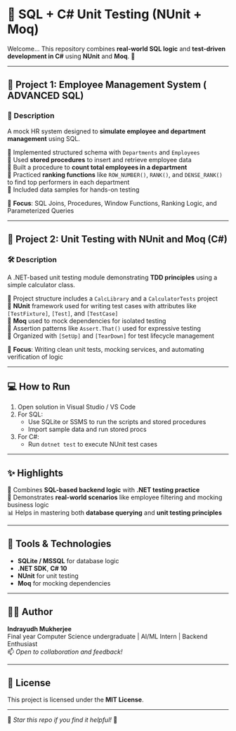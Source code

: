 # 🧩  SQL + C# Unit Testing (NUnit + Moq)

Welcome... This repository combines **real-world SQL logic** and **test-driven development in C#** using **NUnit** and **Moq**. 🚀

---

## 💼 Project 1: Employee Management System ( ADVANCED SQL)

### 📘 Description
A mock HR system designed to **simulate employee and department management** using SQL.

🔹 Implemented structured schema with `Departments` and `Employees`  
🔹 Used **stored procedures** to insert and retrieve employee data  
🔹 Built a procedure to **count total employees in a department**  
🔹 Practiced **ranking functions** like `ROW_NUMBER()`, `RANK()`, and `DENSE_RANK()` to find top performers in each department  
🔹 Included data samples for hands-on testing  

🎯 **Focus**: SQL Joins, Procedures, Window Functions, Ranking Logic, and Parameterized Queries  

---

## 🧠 Project 2: Unit Testing with NUnit and Moq (C#)

### 🛠️ Description
A .NET-based unit testing module demonstrating **TDD principles** using a simple calculator class.

🔸 Project structure includes a `CalcLibrary` and a `CalculatorTests` project  
🔸 **NUnit** framework used for writing test cases with attributes like `[TestFixture]`, `[Test]`, and `[TestCase]`  
🔸 **Moq** used to mock dependencies for isolated testing  
🔸 Assertion patterns like `Assert.That()` used for expressive testing  
🔸 Organized with `[SetUp]` and `[TearDown]` for test lifecycle management  

🎯 **Focus**: Writing clean unit tests, mocking services, and automating verification of logic  

---

## 💻 How to Run

1. Open solution in Visual Studio / VS Code  
2. For SQL:
   - Use SQLite or SSMS to run the scripts and stored procedures  
   - Import sample data and run stored procs  
3. For C#:
   - Run `dotnet test` to execute NUnit test cases  

---

## ✨ Highlights

🧩 Combines **SQL-based backend logic** with **.NET testing practice**  
🧪 Demonstrates **real-world scenarios** like employee filtering and mocking business logic  
📊 Helps in mastering both **database querying** and **unit testing principles**  

---

## 📎 Tools & Technologies

- **SQLite / MSSQL** for database logic  
- **.NET SDK**, **C# 10**  
- **NUnit** for unit testing  
- **Moq** for mocking dependencies  

---

## 👨‍💻 Author

**Indrayudh Mukherjee**  
Final year Computer Science undergraduate | AI/ML Intern | Backend Enthusiast  
📫 *Open to collaboration and feedback!*

---

## 📝 License

This project is licensed under the **MIT License**.

---

🔗 *Star this repo if you find it helpful!* 🌟
